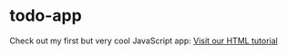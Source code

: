 # todo-app

Check out my first but very cool JavaScript app:
<a href="https://htmlpreview.github.io/?https://raw.githubusercontent.com/dariala/todo-app/master/index.html">Visit our HTML tutorial</a>
